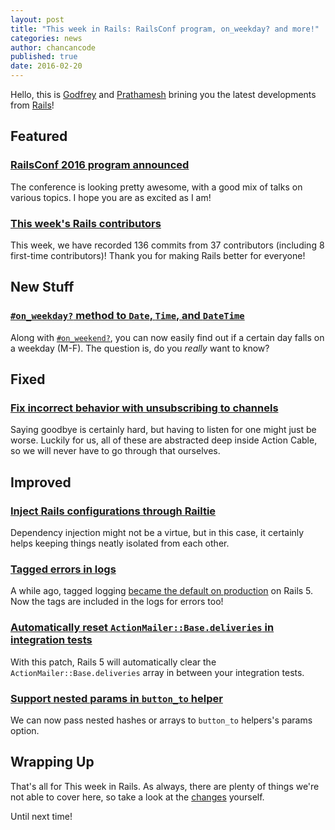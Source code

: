 ```yaml
---
layout: post
title: "This week in Rails: RailsConf program, on_weekday? and more!"
categories: news
author: chancancode
published: true
date: 2016-02-20
---
```


Hello, this is [Godfrey](https://twitter.com/chancancode) and [Prathamesh](https://twitter.com/_cha1tanya) brining you the latest developments from [Rails](https://github.com/rails/rails)!

## Featured

### [RailsConf 2016 program announced](http://railsconf.com/program)

The conference is looking pretty awesome, with a good mix of talks on various topics. I hope you are as excited as I am!

### [This week's Rails contributors](http://contributors.rubyonrails.org/contributors/in-time-window/20160213-20160219)

This week, we have recorded 136 commits from 37 contributors (including 8 first-time contributors)! Thank you for making Rails better for everyone!

## New Stuff

### [`#on_weekday?` method to `Date`, `Time`, and `DateTime`](https://github.com/rails/rails/pull/23687)

Along with [`#on_weekend?`](https://github.com/rails/rails/pull/18335), you can now easily find out if a certain day falls on a weekday (M-F). The question is, do you _really_ want to know?

## Fixed

### [Fix incorrect behavior with unsubscribing to channels](https://github.com/rails/rails/pull/23715)

Saying goodbye is certainly hard, but having to listen for one might just be worse. Luckily for us, all of these are abstracted deep inside Action Cable, so we will never have to go through that ourselves.

## Improved

### [Inject Rails configurations through Railtie](https://github.com/rails/rails/pull/23505)

Dependency injection might not be a virtue, but in this case, it certainly helps keeping things neatly isolated from each other.

### [Tagged errors in logs](https://github.com/rails/rails/pull/23203)

A while ago, tagged logging [became the default on production](https://github.com/rails/rails/pull/22949) on Rails 5. Now the tags are included in the logs for errors too!

### [Automatically reset `ActionMailer::Base.deliveries` in integration tests](https://github.com/rails/rails/commit/9d378747326d26cf1afdac4433ead22967af0984)

With this patch, Rails 5 will automatically clear the `ActionMailer::Base.deliveries` array in between your integration tests.

### [Support nested params in `button_to` helper](https://github.com/rails/rails/pull/17043)

We can now pass nested hashes or arrays to `button_to` helpers's params option.

## Wrapping Up

That's all for This week in Rails. As always, there are plenty of things we're not able to cover here, so take a look at the [changes](https://github.com/rails/rails/compare/master@%7B2016-02-13%7D...@%7B2016-02-19%7D) yourself.

Until next time!

